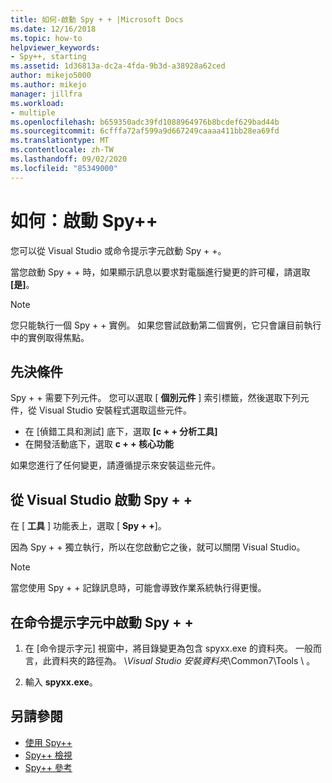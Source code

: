 ```yaml
---
title: 如何-啟動 Spy + + |Microsoft Docs
ms.date: 12/16/2018
ms.topic: how-to
helpviewer_keywords:
- Spy++, starting
ms.assetid: 1d36813a-dc2a-4fda-9b3d-a38928a62ced
author: mikejo5000
ms.author: mikejo
manager: jillfra
ms.workload:
- multiple
ms.openlocfilehash: b659350adc39fd1088964976b8bcdef629bad44b
ms.sourcegitcommit: 6cfffa72af599a9d667249caaaa411bb28ea69fd
ms.translationtype: MT
ms.contentlocale: zh-TW
ms.lasthandoff: 09/02/2020
ms.locfileid: "85349000"
---
```

# <a name="how-to-start-spy"></a>如何：啟動 Spy++

您可以從 Visual Studio 或命令提示字元啟動 Spy + +。

 當您啟動 Spy + + 時，如果顯示訊息以要求對電腦進行變更的許可權，請選取 **[是]**。

> [!NOTE]
> 您只能執行一個 Spy + + 實例。 如果您嘗試啟動第二個實例，它只會讓目前執行中的實例取得焦點。

## <a name="prerequisites"></a>先決條件

Spy + + 需要下列元件。 您可以選取 [ **個別元件** ] 索引標籤，然後選取下列元件，從 Visual Studio 安裝程式選取這些元件。

* 在 [偵錯工具和測試] 底下，選取 **[c + + 分析工具]**
* 在開發活動底下，選取 **c + + 核心功能**

如果您進行了任何變更，請遵循提示來安裝這些元件。

## <a name="start-spy-from-visual-studio"></a>從 Visual Studio 啟動 Spy + +

在 [ **工具** ] 功能表上，選取 [ **Spy + +**]。

因為 Spy + + 獨立執行，所以在您啟動它之後，就可以關閉 Visual Studio。

> [!NOTE]
> 當您使用 Spy + + 記錄訊息時，可能會導致作業系統執行得更慢。

## <a name="start-spy-at-a-command-prompt"></a>在命令提示字元中啟動 Spy + +

1. 在 [命令提示字元] 視窗中，將目錄變更為包含 spyxx.exe 的資料夾。 一般而言，此資料夾的路徑為。 \\*Visual Studio 安裝資料夾*\Common7\Tools \\ 。

2. 輸入 **spyxx.exe**。

## <a name="see-also"></a>另請參閱
- [使用 Spy++](../debugger/using-spy-increment.md)
- [Spy++ 檢視](../debugger/spy-increment-views.md)
- [Spy++ 參考](../debugger/spy-increment-reference.md)
